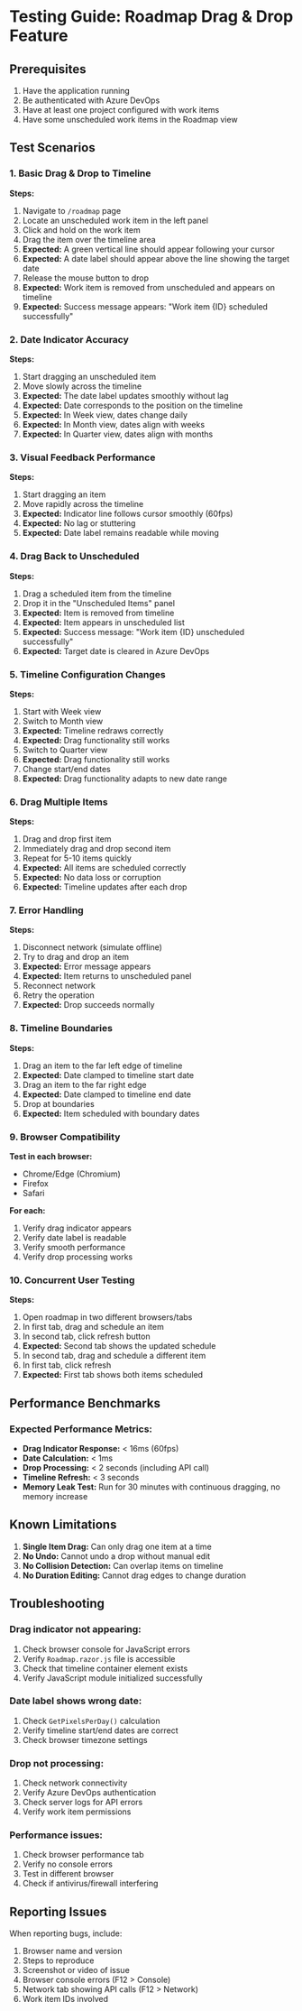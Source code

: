 # Testing Guide: Roadmap Drag & Drop Feature

## Prerequisites
1. Have the application running
2. Be authenticated with Azure DevOps
3. Have at least one project configured with work items
4. Have some unscheduled work items in the Roadmap view

## Test Scenarios

### 1. Basic Drag & Drop to Timeline
**Steps:**
1. Navigate to `/roadmap` page
2. Locate an unscheduled work item in the left panel
3. Click and hold on the work item
4. Drag the item over the timeline area
5. **Expected:** A green vertical line should appear following your cursor
6. **Expected:** A date label should appear above the line showing the target date
7. Release the mouse button to drop
8. **Expected:** Work item is removed from unscheduled and appears on timeline
9. **Expected:** Success message appears: "Work item {ID} scheduled successfully"

### 2. Date Indicator Accuracy
**Steps:**
1. Start dragging an unscheduled item
2. Move slowly across the timeline
3. **Expected:** The date label updates smoothly without lag
4. **Expected:** Date corresponds to the position on the timeline
5. **Expected:** In Week view, dates change daily
6. **Expected:** In Month view, dates align with weeks
7. **Expected:** In Quarter view, dates align with months

### 3. Visual Feedback Performance
**Steps:**
1. Start dragging an item
2. Move rapidly across the timeline
3. **Expected:** Indicator line follows cursor smoothly (60fps)
4. **Expected:** No lag or stuttering
5. **Expected:** Date label remains readable while moving

### 4. Drag Back to Unscheduled
**Steps:**
1. Drag a scheduled item from the timeline
2. Drop it in the "Unscheduled Items" panel
3. **Expected:** Item is removed from timeline
4. **Expected:** Item appears in unscheduled list
5. **Expected:** Success message: "Work item {ID} unscheduled successfully"
6. **Expected:** Target date is cleared in Azure DevOps

### 5. Timeline Configuration Changes
**Steps:**
1. Start with Week view
2. Switch to Month view
3. **Expected:** Timeline redraws correctly
4. **Expected:** Drag functionality still works
5. Switch to Quarter view
6. **Expected:** Drag functionality still works
7. Change start/end dates
8. **Expected:** Drag functionality adapts to new date range

### 6. Drag Multiple Items
**Steps:**
1. Drag and drop first item
2. Immediately drag and drop second item
3. Repeat for 5-10 items quickly
4. **Expected:** All items are scheduled correctly
5. **Expected:** No data loss or corruption
6. **Expected:** Timeline updates after each drop

### 7. Error Handling
**Steps:**
1. Disconnect network (simulate offline)
2. Try to drag and drop an item
3. **Expected:** Error message appears
4. **Expected:** Item returns to unscheduled panel
5. Reconnect network
6. Retry the operation
7. **Expected:** Drop succeeds normally

### 8. Timeline Boundaries
**Steps:**
1. Drag an item to the far left edge of timeline
2. **Expected:** Date clamped to timeline start date
3. Drag an item to the far right edge
4. **Expected:** Date clamped to timeline end date
5. Drop at boundaries
6. **Expected:** Item scheduled with boundary dates

### 9. Browser Compatibility
**Test in each browser:**
- Chrome/Edge (Chromium)
- Firefox
- Safari

**For each:**
1. Verify drag indicator appears
2. Verify date label is readable
3. Verify smooth performance
4. Verify drop processing works

### 10. Concurrent User Testing
**Steps:**
1. Open roadmap in two different browsers/tabs
2. In first tab, drag and schedule an item
3. In second tab, click refresh button
4. **Expected:** Second tab shows the updated schedule
5. In second tab, drag and schedule a different item
6. In first tab, click refresh
7. **Expected:** First tab shows both items scheduled

## Performance Benchmarks

### Expected Performance Metrics:
- **Drag Indicator Response:** < 16ms (60fps)
- **Date Calculation:** < 1ms
- **Drop Processing:** < 2 seconds (including API call)
- **Timeline Refresh:** < 3 seconds
- **Memory Leak Test:** Run for 30 minutes with continuous dragging, no memory increase

## Known Limitations

1. **Single Item Drag:** Can only drag one item at a time
2. **No Undo:** Cannot undo a drop without manual edit
3. **No Collision Detection:** Can overlap items on timeline
4. **No Duration Editing:** Cannot drag edges to change duration

## Troubleshooting

### Drag indicator not appearing:
1. Check browser console for JavaScript errors
2. Verify `Roadmap.razor.js` file is accessible
3. Check that timeline container element exists
4. Verify JavaScript module initialized successfully

### Date label shows wrong date:
1. Check `GetPixelsPerDay()` calculation
2. Verify timeline start/end dates are correct
3. Check browser timezone settings

### Drop not processing:
1. Check network connectivity
2. Verify Azure DevOps authentication
3. Check server logs for API errors
4. Verify work item permissions

### Performance issues:
1. Check browser performance tab
2. Verify no console errors
3. Test in different browser
4. Check if antivirus/firewall interfering

## Reporting Issues

When reporting bugs, include:
1. Browser name and version
2. Steps to reproduce
3. Screenshot or video of issue
4. Browser console errors (F12 > Console)
5. Network tab showing API calls (F12 > Network)
6. Work item IDs involved
